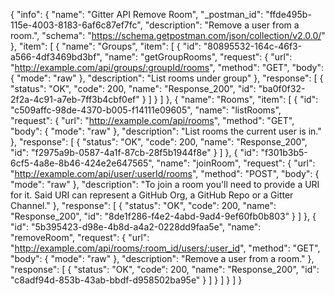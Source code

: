 {
  "info": {
    "name": "Gitter API Remove Room",
    "_postman_id": "ffde495b-115e-4003-8183-6af6c87ef7fc",
    "description": "Remove a user from a room.",
    "schema": "https://schema.getpostman.com/json/collection/v2.0.0/"
  },
  "item": [
    {
      "name": "Groups",
      "item": [
        {
          "id": "80895532-164c-46f3-a566-4df3469bd3bf",
          "name": "getGroupRooms",
          "request": {
            "url": "http://example.com/api/groups/:groupId/rooms",
            "method": "GET",
            "body": {
              "mode": "raw"
            },
            "description": "List rooms under group"
          },
          "response": [
            {
              "status": "OK",
              "code": 200,
              "name": "Response_200",
              "id": "ba0f0f32-2f2a-4c91-a7eb-7ff3b4cbf0ef"
            }
          ]
        }
      ]
    },
    {
      "name": "Rooms",
      "item": [
        {
          "id": "c509affc-98de-4370-b005-f14111e09605",
          "name": "listRooms",
          "request": {
            "url": "http://example.com/api/rooms",
            "method": "GET",
            "body": {
              "mode": "raw"
            },
            "description": "List rooms the current user is in."
          },
          "response": [
            {
              "status": "OK",
              "code": 200,
              "name": "Response_200",
              "id": "f2975a9b-0587-4a1f-87cb-28f5b1944f8e"
            }
          ]
        },
        {
          "id": "f301b3b5-6cf5-4a8e-8b46-424e2e647565",
          "name": "joinRoom",
          "request": {
            "url": "http://example.com/api/user/:userId/rooms",
            "method": "POST",
            "body": {
              "mode": "raw"
            },
            "description": "To join a room you'll need to provide a URI for it. Said URI can represent a GitHub Org, a GitHub Repo or a Gitter Channel."
          },
          "response": [
            {
              "status": "OK",
              "code": 200,
              "name": "Response_200",
              "id": "8de1f286-f4e2-4abd-9ad4-9ef60fb0b803"
            }
          ]
        },
        {
          "id": "5b395423-d98e-4b8d-a4a2-0228dd9faa5e",
          "name": "removeRoom",
          "request": {
            "url": "http://example.com/api/rooms/:room_id/users/:user_id",
            "method": "GET",
            "body": {
              "mode": "raw"
            },
            "description": "Remove a user from a room."
          },
          "response": [
            {
              "status": "OK",
              "code": 200,
              "name": "Response_200",
              "id": "c8adf94d-853b-43ab-bbdf-d958502ba95e"
            }
          ]
        }
      ]
    }
  ]
}